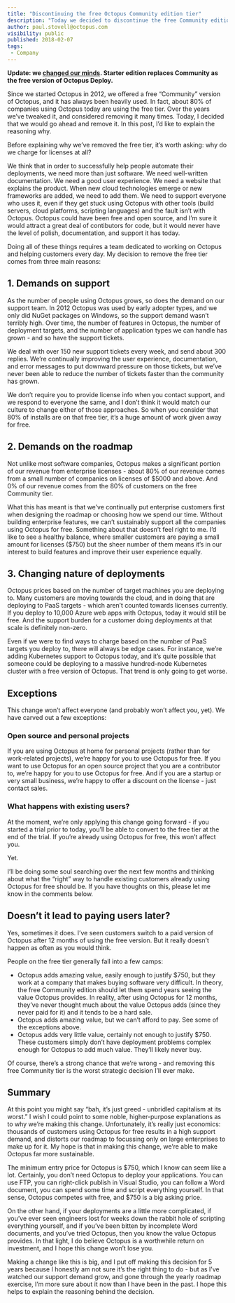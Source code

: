 ```yaml
---
title: "Discontinuing the free Octopus Community edition tier"
description: "Today we decided to discontinue the free Community edition of Octopus Deploy. This post explains why."
author: paul.stovell@octopus.com
visibility: public
published: 2018-02-07
tags:
 - Company
---
```


**Update: we [changed our minds](https://octopus.com/blog/starter). Starter edition replaces Community as the free version of Octopus Deploy.**

Since we started Octopus in 2012, we offered a free “Community” version of Octopus, and it has always been heavily used. In fact, about 80% of companies using Octopus today are using the free tier. Over the years we’ve tweaked it, and considered removing it many times. Today, I decided that we would go ahead and remove it. In this post, I’d like to explain the reasoning why. 

Before explaining why we’ve removed the free tier, it’s worth asking: why do we charge for licenses at all? 

We think that in order to successfully help people automate their deployments, we need more than just software. We need well-written documentation. We need a good user experience. We need a website that explains the product. When new cloud technologies emerge or new frameworks are added, we need to add them. We need to support everyone who uses it, even if they get stuck using Octopus with other tools (build servers, cloud platforms, scripting languages) and the fault isn’t with Octopus. Octopus could have been free and open source, and I’m sure it would attract a great deal of contibutors for code, but it would never have the level of polish, documentation, and support it has today. 

Doing all of these things requires a team dedicated to working on Octopus and helping customers every day. My decision to remove the free tier comes from three main reasons:

## 1. Demands on support

As the number of people using Octopus grows, so does the demand on our support team. In 2012 Octopus was used by early adopter types, and we only did NuGet packages on Windows, so the support demand wasn’t terribly high. Over time, the number of features in Octopus, the number of deployment targets, and the number of application types we can handle has grown - and so have the support tickets. 

We deal with over 150 new support tickets every week, and send about 300 replies. We’re continually improving the user experience, documentation, and error messages to put downward pressure on those tickets, but we’ve never been able to reduce the number of tickets faster than the community has grown. 

We don’t require you to provide license info when you contact support, and we respond to everyone the same, and I don’t think it would match our culture to change either of those approaches. So when you consider that 80% of installs are on that free tier, it’s a huge amount of work given away for free. 

## 2. Demands on the roadmap

Not unlike most software companies, Octopus makes a significant portion of our revenue from enterprise licenses - about 80% of our revenue comes from a small number of companies on licenses of $5000 and above. And 0% of our revenue comes from the 80% of customers on the free Community tier. 

What this has meant is that we’ve continually put enterprise customers first when designing the roadmap or choosing how we spend our time. Without building enterprise features, we can’t sustainably support all the companies using Octopus for free. Something about that doesn’t feel right to me. I’d like to see a healthy balance, where smaller customers are paying a small amount for licenses ($750) but the sheer number of them means it’s in our interest to build features and improve their user experience equally. 

## 3. Changing nature of deployments

Octopus prices based on the number of target machines you are deploying to. Many customers are moving towards the cloud, and in doing that are deploying to PaaS targets - which aren’t counted towards licenses currently. If you deploy to 10,000 Azure web apps with Octopus, today it would still be free. And the support burden for a customer doing deployments at that scale is definitely non-zero. 

Even if we were to find ways to charge based on the number of PaaS targets you deploy to, there will always be edge cases. For instance, we’re adding Kubernetes support to Octopus today, and it’s quite possible that someone could be deploying to a massive hundred-node Kubernetes cluster with a free version of Octopus. That trend is only going to get worse.

## Exceptions

This change won’t affect everyone (and probably won’t affect you, yet). We have carved out a few exceptions:

### Open source and personal projects

If you are using Octopus at home for personal projects (rather than for work-related projects), we’re happy for you to use Octopus for free. If you want to use Octopus for an open source project that you are a contributor to, we’re happy for you to use Octopus for free. And if you are a startup or very small business, we’re happy to offer a discount on the license - just contact sales. 

### What happens with existing users?

At the moment, we’re only applying this change going forward - if you started a trial prior to today, you’ll be able to convert to the free tier at the end of the trial. If you’re already using Octopus for free, this won’t affect you. 

Yet.

I’ll be doing some soul searching over the next few months and thinking about what the “right” way to handle existing customers already using Octopus for free should be. If you have thoughts on this, please let me know in the comments below. 

## Doesn’t it lead to paying users later?

Yes, sometimes it does. I’ve seen customers switch to a paid version of Octopus after 12 months of using the free version. But it really doesn’t happen as often as you would think. 

People on the free tier generally fall into a few camps:

 - Octopus adds amazing value, easily enough to justify $750, but they work at a company that makes buying software very difficult. In theory, the free Community edition should let them spend years seeing the value Octopus provides. In reality, after using Octopus for 12 months, they’ve never thought much about the value Octopus adds (since they never paid for it) and it tends to be a hard sale. 
 - Octopus adds amazing value, but we can’t afford to pay. See some of the exceptions above. 
 - Octopus adds very little value, certainly not enough to justify $750. These customers simply don’t have deployment problems complex enough for Octopus to add much value. They’ll likely never buy. 

Of course, there’s a strong chance that we’re wrong - and removing this free Community tier is the worst strategic decision I’ll ever make. 

## Summary

At this point you might say “bah, it’s just greed - unbridled capitalism at its worst.” I wish I could point to some noble, higher-purpose explanations as to why we’re making this change. Unfortunately, it’s really just economics: thousands of customers using Octopus for free results in a high support demand, and distorts our roadmap to focussing only on large enterprises to make up for it. My hope is that in making this change, we’re able to make Octopus far more sustainable. 

The minimum entry price for Octopus is $750, which I know can seem like a lot. Certainly, you don’t need Octopus to deploy your applications. You can use FTP, you can right-click publish in Visual Studio, you can follow a Word document, you can spend some time and script everything yourself. In that sense, Octopus competes with free, and $750 is a big asking price. 

On the other hand, if your deployments are a little more complicated, if you’ve ever seen engineers lost for weeks down the rabbit hole of scripting everything yourself, and if you’ve been bitten by incomplete Word documents, and you’ve tried Octopus, then you know the value Octopus provides. In that light, I do believe Octopus is a worthwhile return on investment, and I hope this change won’t lose you. 

Making a change like this is big, and I put off making this decision for 5 years because I honestly am not sure it’s the right thing to do - but as I’ve watched our support demand grow, and gone through the yearly roadmap exercise, I’m more sure about it now than I have been in the past. I hope this helps to explain the reasoning behind the decision. 
